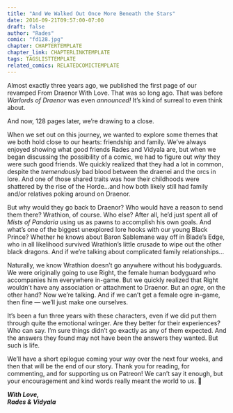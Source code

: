 ```yaml
---
title: "And We Walked Out Once More Beneath the Stars"
date: 2016-09-21T09:57:00-07:00
draft: false
author: "Rades"
comic: "fd128.jpg"
chapter: CHAPTERTEMPLATE
chapter_link: CHAPTERLINKTEMPLATE
tags: TAGSLISTTEMPLATE
related_comics: RELATEDCOMICTEMPLATE
---
```


Almost exactly three years ago, we published the first page of our revamped From Draenor With Love. That was so long ago. That was before *Warlords of Draenor* was even *announced!* It’s kind of surreal to even think about.


And now, 128 pages later, we’re drawing to a close.


When we set out on this journey, we wanted to explore some themes that we both hold close to our hearts: friendship and family. We’ve always enjoyed showing what good friends Rades and Vidyala are, but when we began discussing the possibility of a comic, we had to figure out *why* they were such good friends. We quickly realized that they had a lot in common, despite the *tremendously* bad blood between the draenei and the orcs in lore. And one of those shared traits was how their childhoods were shattered by the rise of the Horde…and how both likely still had family and/or relatives poking around on Draenor.


But why would they go back to Draenor? Who would have a reason to send them there? Wrathion, of course. Who else? After all, he’d just spent all of *Mists of Pandaria* using us as pawns to accomplish his own goals. And what’s one of the biggest unexplored lore hooks with our young Black Prince? Whether he knows about Baron Sablemane way off in Blade’s Edge, who in all likelihood survived Wrathion’s little crusade to wipe out the other black dragons. And if we’re talking about complicated family relationships…


Naturally, we know Wrathion doesn’t go anywhere without his bodyguards. We were originally going to use Right, the female human bodyguard who accompanies him everywhere in-game. But we quickly realized that Right wouldn’t have any association or attachment to Draenor. But an *ogre*, on the other hand? Now we’re talking. And if we can’t get a female ogre in-game, then fine — we’ll just make one ourselves.


It’s been a fun three years with these characters, even if we did put them through quite the emotional wringer. Are they better for their experiences? Who can say. I’m sure things didn’t go exactly as any of them expected. And the answers they found may not have been the answers they wanted. But such is life.


We’ll have a short epilogue coming your way over the next four weeks, and then that will be the end of our story. Thank you for reading, for commenting, and for supporting us on Patreon! We can’t say it enough, but your encouragement and kind words really meant the world to us. 🙂


***With Love,<br>
Rades &amp; Vidyala***

